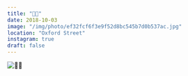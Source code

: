 ```yaml
---
title: "🏮🏮"
date: 2018-10-03
image: "/img/photo/ef32fcf6f3e9f52d8bc545b7d0b537ac.jpg"
location: "Oxford Street"
instagram: true
draft: false
---
```


![🏮🏮](/img/photo/ef32fcf6f3e9f52d8bc545b7d0b537ac.jpg)
